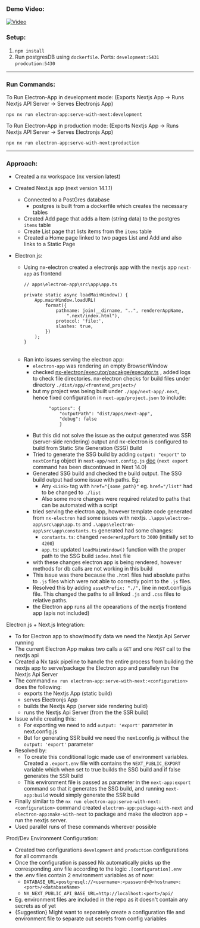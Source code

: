 ### Demo Video:

[![Video](https://img.youtube.com/vi/imVerQJUUmg/0.jpg)](https://youtu.be/imVerQJUUmg)

### Setup:

1. `npm install`
2. Run postgresDB using `dockerfile`. Ports: `development:5431`  `prodcution:5430`

---

### Run Commands:

To Run Electron-App in development mode:
(Exports Nextjs App -> Runs Nextjs API Server -> Serves Electronjs App)
```
npx nx run electron-app:serve-with-next:development
```

To Run Electron-App in production mode:
(Exports Nextjs App -> Runs Nextjs API Server -> Serves Electronjs App)
```
npx nx run electron-app:serve-with-next:production
```


----

### Approach:

- Created a nx workspace (nx version latest)
- Created Next.js app (next version 14.1.1)
	- Connected to a PostGres database
		- postgres is built from a dockerfile which creates the necessary tables
	- Created Add page that adds a Item (string data) to the postgres `items` table
	- Create List page that lists items from the `items` table
	- Created a Home page linked to two pages List and Add and also links to a Static Page

- Electron.js:
	- Using nx-electron created a electronjs app with the nextjs app `next-app` as frontend
		```
		// apps\electron-app\src\app\app.ts
		
		private static async loadMainWindow() {
			App.mainWindow.loadURL(
				format({
					pathname: join(__dirname, "..", rendererAppName,
						".next/index.html"),
					protocol: 'file:',
					slashes: true,
				})
			);
		}
		```
		    
	- Ran into issues serving the electron app:
		- `electron-app`  was rendering an empty BrowserWindow
		- checked [nx-electron/executor/pacakge/executor.ts](https://github.com/bennymeg/nx-electron/blob/master/packages/nx-electron/src/executors/package/executor.ts) , added logs to check file directories. nx-electron checks for build files under directory `./dist/app/<frontend_project>/`
		- but my project was being built under `./app/next-app/.next`, hence fixed configuration in `next-app/project.json` to include:
		  ```
				"options": {
					"outputPath": "dist/apps/next-app",
					"debug": false
					}
			```
		- But this did not solve the issue as the output generated  was SSR (server-side rendering) output and nx-electron is configured to build from Static Site Generation (SSG) Build
		- Tried to generate the SSG build by adding `output: "export"` to `nextConfig` object in `next-app/next.config.js`  [doc](https://nextjs.org/docs/pages/building-your-application/deploying/static-exports) (`next export` command has been discontinued in Next 14.0)
		- Generated SSG build and checked the build output. The SSG build output had some issue with paths. Eg:
			- Any `<Link>`  tag with `href="{some_path}"` eg. `href="/list"`
				  had to be changed to `./list` 
			- Also some more changes were required related to paths that can be automated with a script
		- tried serving the electron app, however template code generated from `nx-electron` had some issues with nextjs. `.\apps\electron-app\src\app\app.ts` and `.\apps\electron-app\src\app\constants.ts` generated had some changes:
			- `constants.ts`: changed `rendererAppPort` to `3000` (initially set to `4200`)
			- `app.ts`: updated `loadMainWindow()` function with the proper path to the SSG build `index.html` file 
		- with these changes electron app is being rendered, however methods for db calls are not working in this build
		- This issue was there because the `.html` files had absolute paths to `.js` files which were not able to correctly point to the `.js` files.
		- Resolved this by adding  `assetPrefix: "./",`  line in next.config.js file. This changed the paths to all linked `.js` and `.css` files to relative paths.
		- the Electron app runs all the opearations of the  nextjs frontend app (apis not included)

Electron.js + Next.js Integration:
- To for Electron app to show/modify data we need the Nextjs Api Server running
- The current Electron App makes two calls a `GET` and one `POST` call to the nextjs api
- Created a Nx task pipeline to handle the entire process from building the nextjs app to serve/package the Electron app and parallely run the Nextjs Api Server
-  The command `nx run electron-app:serve-with-next:<configuration>` does the following:
	- exports the Nextjs App (static build)
	- serves Electronjs App
	- builds the Nextjs App (server side rendering build)
	- runs the Nextjs Api Server (from the the SSR build)
- Issue while creating this: 
	- For exporting we need to add `output: 'export'` parameter in next.config.js
	- But for generating SSR build we need the next.config.js without the `output: 'export'` parameter
- Resolved by:
	- To create this conditional logic made use of environment variables. Created a `.export.env` file with contains the `NEXT_PUBLIC_EXPORT` variable which when set to true builds the SSG build and if false generates the SSR build
	- This environment file is passed as parameter in the `next-app:export` command so that it generates the SSG build, and running `next-app:build` would simply generate the SSR build
- Finally similar to the  `nx run electron-app:serve-with-next:<configuration>` command created `electron-app:package-with-next` and `electron-app:make-with-next`  to package and make the electron app + run the nextjs server.
- Used parallel runs of these commands wherever possible

Prod/Dev Environment Configuration:
- Created two configurations `development` and `production` configurations for all commands
- Once the configuration is passed Nx automatically picks up the corresponding .env file according to the logic `.[configuration].env `  
- the .env files contain 2 environment variables as of now:
	- `DATABASE_URL=postgresql://<username>:<password>@<hostname>:<port>/<databaseName>`
	- `NX_NEXT_PUBLIC_API_BASE_URL=http://localhost:<port>/api/`
- Eg. environment files are included in the repo as it doesn't contain any secrets as of yet
- {Suggestion} Might want to separately create a configuration file and environment file to separate out secrets from config variables
